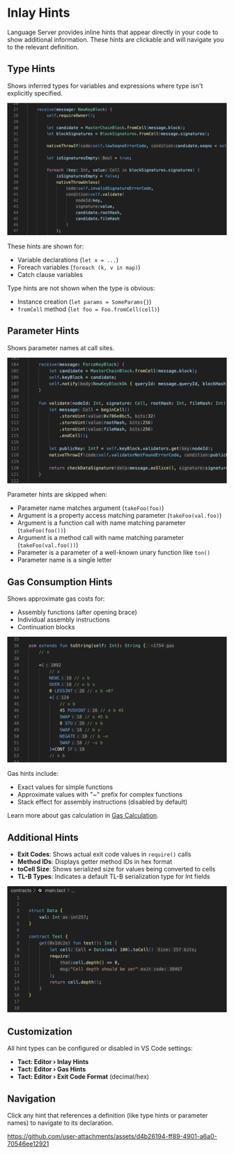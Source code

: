 # Inlay Hints

Language Server provides inline hints that appear directly in your code to show additional information. These hints are
clickable and will navigate you to the relevant definition.

## Type Hints

Shows inferred types for variables and expressions where type isn't explicitly specified.

![inlay-hints.png](../assets/inlay-hints.png)

These hints are shown for:

- Variable declarations (`let x = ...`)
- Foreach variables (`foreach (k, v in map)`)
- Catch clause variables

Type hints are not shown when the type is obvious:

- Instance creation (`let params = SomeParams{}`)
- `fromCell` method (`let foo = Foo.fromCell(cell)`)

## Parameter Hints

Shows parameter names at call sites.

![parameters-hints.png](../assets/parameters-hints.png)

Parameter hints are skipped when:

- Parameter name matches argument (`takeFoo(foo)`)
- Argument is a property access matching parameter (`takeFoo(val.foo)`)
- Argument is a function call with name matching parameter (`takeFoo(foo())`)
- Argument is a method call with name matching parameter (`takeFoo(val.foo())`)
- Parameter is a parameter of a well-known unary function like `ton()`
- Parameter name is a single letter

## Gas Consumption Hints

Shows approximate gas costs for:

- Assembly functions (after opening brace)
- Individual assembly instructions
- Continuation blocks

![gas-hints.png](../assets/gas-hints.png)

Gas hints include:

- Exact values for simple functions
- Approximate values with "~" prefix for complex functions
- Stack effect for assembly instructions (disabled by default)

Learn more about gas calculation in [Gas Calculation](./gas-calculation.md).

## Additional Hints

- **Exit Codes**: Shows actual exit code values in `require()` calls
- **Method IDs**: Displays getter method IDs in hex format
- **toCell Size**: Shows serialized size for values being converted to cells
- **TL-B Types**: Indicates a default TL-B serialization type for Int fields

![other-hints.png](../assets/other-hints.png)

## Customization

All hint types can be configured or disabled in VS Code settings:

- **Tact: Editor › Inlay Hints**
- **Tact: Editor › Gas Hints**
- **Tact: Editor › Exit Code Format** (decimal/hex)

## Navigation

Click any hint that references a definition (like type hints or parameter names) to navigate to its declaration.

https://github.com/user-attachments/assets/d4b26194-ff89-4901-a6a0-70546ee12921

